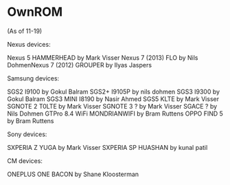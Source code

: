OwnROM
===========

(As of 11-19)

Nexus devices:

Nexus 5 HAMMERHEAD by Mark Visser​​​​​​​​​
Nexus 7 (2013) FLO by Nils Dohmen​​​​​​​​​
Nexus 7 (2012) GROUPER by Ilyas Jaspers


Samsung devices:

SGS2 I9100 by Gokul Balram​​​​​​​​​
SGS2+ I9105P by nils dohmen​​​​​​​​​
SGS3 I9300 by Gokul Balram​​​​​​​​​
SGS3 MINI I8190 by Nasir Ahmed​​​​​​
SGS5 KLTE by Mark Visser​​​​​​​​​
SGNOTE 2 T0LTE by Mark Visser​​​​​​​​​
SGNOTE 3 ? by Mark Visser​​​​​​​​​
SGACE ? by Nils Dohmen​​​​​​​​​
GTPro 8.4 WiFi MONDRIANWIFI by Bram Ruttens​​​
OPPO FIND 5 by Bram Ruttens​​​


Sony devices:

SXPERIA Z YUGA by Mark Visser​​​​​​​​​
SXPERIA SP HUASHAN by kunal patil​​​​​​​​​

CM devices:

ONEPLUS ONE BACON by Shane Kloosterman​​​​​​​​​
